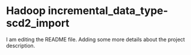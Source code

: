 # Hadoop incremental_data_type-scd2_import
I am editing the README file. Adding some more details about the project description.
